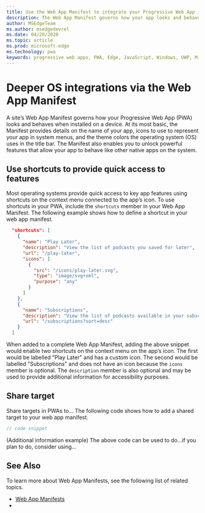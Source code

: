 ```yaml
---
title: Use the Web App Manifest to integrate your Progressive Web App into the Operating System
description: The Web App Manifest governs how your app looks and behaves within the context of the Operating System.
author: MSEdgeTeam
ms.author: msedgedevrel
ms.date: 04/20/2020
ms.topic: article
ms.prod: microsoft-edge
ms.technology: pwa
keywords: progressive web apps, PWA, Edge, JavaScript, Windows, UWP, Microsoft Store
---
```


# Deeper OS integrations via the Web App Manifest

A site’s Web App Manifest governs how your Progressive Web App (PWA) looks and behaves when installed on a device. At its most basic, the Manifest provides details on the name of your app, icons to use to represent your app in system menus, and the theme colors the operating system (OS) uses in the title bar. The Manifest also enables you to unlock powerful features that allow your app to behave like other native apps on the system.

## Use shortcuts to provide quick access to features

Most operating systems provide quick access to key app features using shortcuts on the context menu connected to the app’s icon. To use shortcuts in your PWA, include the `shortcuts` member in your Web App Manifest. The following example shows how to define a shortcut in your web app manifest. 

```json
  "shortcuts": [
    {
      "name": "Play Later",
      "description": "View the list of podcasts you saved for later",
      "url": "/play-later",
      "icons": [
        {
          "src": "/icons/play-later.svg",
          "type": "image/svg+xml",
          "purpose": "any"
        }
      ]
    },
    {
      "name": "Subscriptions",
      "description": "View the list of podcasts available in your subscription",
      "url": "/subscriptions?sort=desc"
    }
  ]
```

When added to a complete Web App Manifest, adding the above snippet would enable two shortcuts on the context menu on the app’s icon. The first would be labelled "Play Later" and has a custom icon. The second would be labelled "Subscriptions" and does not have an icon because the `icons` member is optional. The `description` member is also optional and may be used to provide additional information for accessibility purposes.

## Share target

Share targets in PWAs to... The following code shows how to add a shared target to your web app manifest. 

```js
// code snippet
```

(Additional information example)
The above code can be used to do...if you plan to do, consider using...

## See Also

To learn more about Web App Manifests, see the following list of related topics.

- [Web App Manifests](https://developer.mozilla.org/docs/Web/Manifest)
- 
